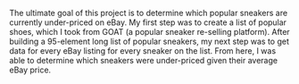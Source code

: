 The ultimate goal of this project is to determine which popular sneakers are currently under-priced on eBay. 
My first step was to create a list of popular shoes, which I took from GOAT (a popular sneaker re-selling platform). After building a 95-element long list of popular sneakers, my next step was to get data for every eBay listing for every sneaker on the list. From here, I was able to determine which sneakers were under-priced given their average eBay price. 
